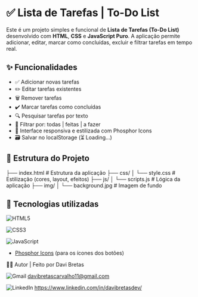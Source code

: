 # ✅ Lista de Tarefas | To-Do List

Este é um projeto simples e funcional de **Lista de Tarefas (To-Do List)** desenvolvido com **HTML**, **CSS** e **JavaScript Puro**. A aplicação permite adicionar, editar, marcar como concluídas, excluir e filtrar tarefas em tempo real.

## ✨ Funcionalidades

- ✅ Adicionar novas tarefas
- ✏️ Editar tarefas existentes
- 🗑️ Remover tarefas
- ✔️ Marcar tarefas como concluídas
- 🔍 Pesquisar tarefas por texto
- 📂 Filtrar por: todas | feitas | a fazer
- 💾 Interface responsiva e estilizada com Phosphor Icons
- 🗃️ Salvar no localStorage (⏳ Loading...)

## 📁 Estrutura do Projeto

├── index.html # Estrutura da aplicação
├── css/
│ └── style.css # Estilização (cores, layout, efeitos)
├── js/
│ └── scripts.js # Lógica da aplicação
├── img/
│ └── background.jpg # Imagem de fundo

## 🧠 Tecnologias utilizadas

![HTML5](https://img.shields.io/badge/html5-%23E34F26.svg?style=for-the-badge&logo=html5&logoColor=white)

![CSS3](https://img.shields.io/badge/css3-%231572B6.svg?style=for-the-badge&logo=css3&logoColor=white)

![JavaScript](https://img.shields.io/badge/javascript-%23323330.svg?style=for-the-badge&logo=javascript&logoColor=%23F7DF1E)

- [Phosphor Icons](https://phosphoricons.com/) (para os ícones dos botões)

🙋‍♂️ Autor |
Feito por Davi Bretas

![Gmail](https://img.shields.io/badge/Gmail-D14836?style=for-the-badge&logo=gmail&logoColor=white) davibretascarvalho11@gmail.com

![LinkedIn](https://img.shields.io/badge/linkedin-%230077B5.svg?style=for-the-badge&logo=linkedin&logoColor=white) https://www.linkedin.com/in/davibretasdev/
